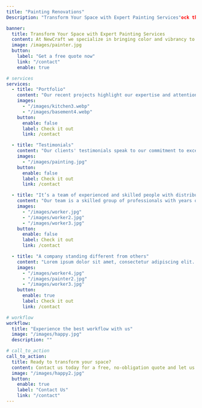 ```yaml
---
title: "Painting Renovations"
Description: "Transform Your Space with Expert Painting Services"ock the Potential of Your Basement with Legal Renovations"

banner:
  title: Transform Your Space with Expert Painting Services
  content: At NewCraft we specialize in bringing color and vibrancy to your home or business. Our team of professional painters delivers **exceptional craftsmanship**, whether you're looking for a fresh coat of paint to refresh your space or a complete transformation with a new color scheme. With a focus on quality, precision, and customer satisfaction, we take pride in enhancing the beauty and value of your property. Let us make your vision a reality!
  image: /images/painter.jpg
  button:
    label: "Get a free quote now"
    link: "/contact"
    enable: true

# services
services:
  - title: "Portfolio"
    content: "Our recent projects highlight our expertise and attention to detail. We've transformed a historic office with a modern palette and refreshed a cozy home with warm tones. Each project showcases our commitment to quality and leaves spaces that are beautiful and tailored to our clients' tastes."
    images:
      - "/images/kitchen3.webp"
      - "/images/basement4.webp"
    button:
      enable: false
      label: Check it out
      link: /contact

  - title: "Testimonials"
    content: "Our clients' testimonials speak to our commitment to excellence. They highlight our attention to detail, professionalism, and the stunning transformations we achieve. We're proud of the positive feedback, reflecting our dedication to delivering exceptional service and beautiful results."
    images:
      - "/images/painting.jpg"
    button:
      enable: false
      label: Check it out
      link: /contact

  - title: "It’s a team of experienced and skilled people with distributions"
    content: "Our team is a skilled group of professionals with years of experience in painting. We pride ourselves on attention to detail, quality work, and a friendly, client-focused approach. Whether it's a small room or a large commercial space, we deliver beautiful results with passion and expertise."
    images:
      - "/images/worker.jpg"
      - "/images/worker2.jpg"
      - "/images/worker3.jpg"
    button:
      enable: false
      label: Check it out
      link: /contact

  - title: "A company standing different from others"
    content: "Lorem ipsum dolor sit amet, consectetur adipiscing elit. Consequat tristique eget amet, tempus eu at consecttur. Leo facilisi nunc viverra tellus. Ac laoreet sit vel consquat. consectetur adipiscing elit. Consequat tristique eget amet, tempus eu at consecttur. Leo facilisi nunc viverra tellus. Ac laoreet sit vel consquat."
    images:
      - "/images/worker4.jpg"
      - "/images/painter2.jpg"
      - "/images/worker3.jpg"
    button:
      enable: true
      label: Check it out
      link: /contact

# workflow
workflow:
  title: "Experience the best workflow with us"
  image: "/images/happy.jpg"
  description: ""

# call_to_action
call_to_action:
  title: Ready to transform your space?
  content: Contact us today for a free, no-obligation quote and let us bring your vision to life!
  image: "/images/happy2.jpg"
  button:
    enable: true
    label: "Contact Us"
    link: "/contact"
---
```

